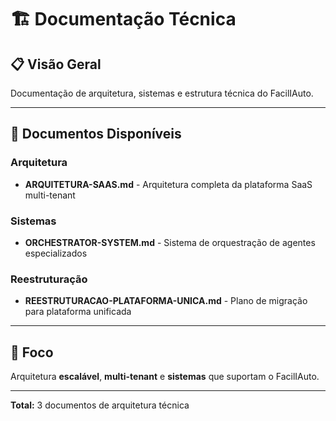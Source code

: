# 🏗️ Documentação Técnica

## 📋 **Visão Geral**

Documentação de arquitetura, sistemas e estrutura técnica do FacilIAuto.

---

## 📁 **Documentos Disponíveis**

### **Arquitetura**
- **ARQUITETURA-SAAS.md** - Arquitetura completa da plataforma SaaS multi-tenant

### **Sistemas**
- **ORCHESTRATOR-SYSTEM.md** - Sistema de orquestração de agentes especializados

### **Reestruturação**
- **REESTRUTURACAO-PLATAFORMA-UNICA.md** - Plano de migração para plataforma unificada

---

## 🎯 **Foco**

Arquitetura **escalável**, **multi-tenant** e **sistemas** que suportam o FacilIAuto.

---

**Total:** 3 documentos de arquitetura técnica

